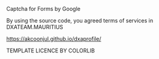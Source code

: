 Captcha for Forms by Google

By using the source code, you agreed terms of services in DXATEAM.MAURITIUS

https://akcoonjul.github.io/dxaprofile/

TEMPLATE LICENCE BY COLORLIB
